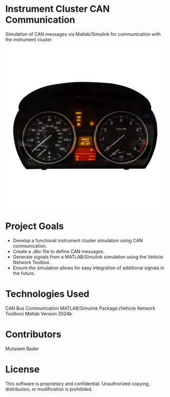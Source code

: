 # Instrument Cluster CAN Communication
Simulation of CAN messages via Matlab/Simulink for communication with the instrument cluster

![Instrument Cluster](/Image/Instrument-cluster.png)

# Project Goals
* Develop a functional instrument cluster simulation using CAN communication.
* Create a .dbc file to define CAN messages.
* Generate signals from a MATLAB/Simulink simulation using the Vehicle Network Toolbox.
* Ensure the simulation allows for easy integration of additional signals in the future.

# Technologies Used
CAN Bus Communication
MATLAB/Simulink  Package:(Vehicle Network Toolbox)
Matlab Version 2024b

# Contributors
Mutasem Bader

# License
This software is proprietary and confidential. Unauthorized copying, distribution, or modification is prohibited.


